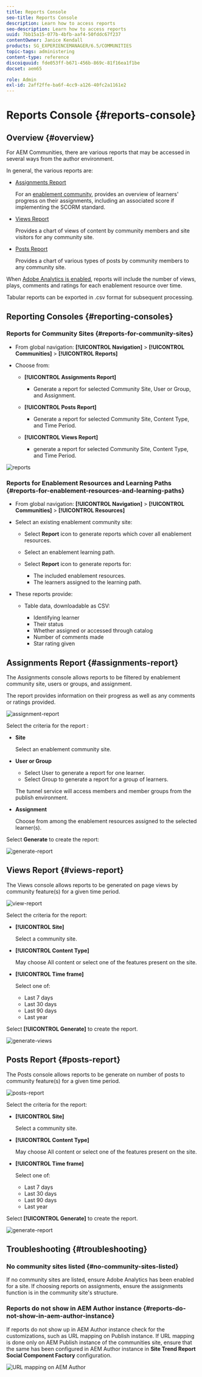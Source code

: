 ```yaml
---
title: Reports Console
seo-title: Reports Console
description: Learn how to access reports
seo-description: Learn how to access reports
uuid: 7bb15a15-077b-4bfb-aaf4-50fddc67f237
contentOwner: Janice Kendall
products: SG_EXPERIENCEMANAGER/6.5/COMMUNITIES
topic-tags: administering
content-type: reference
discoiquuid: fde053ff-b671-456b-869c-81f16ea1f1be
docset: aem65

role: Admin
exl-id: 2aff2ffe-ba6f-4cc9-a126-40fc2a1161e2
---
```

# Reports Console {#reports-console}

## Overview {#overview}

For AEM Communities, there are various reports that may be accessed in several ways from the author environment.

In general, the various reports are:

* [Assignments Report](#assignments-report) 

  For an [enablement community](/help/communities/overview.md#enablement-community), provides an overview of learners' progress on their assignments, including an associated score if implementing the SCORM standard.

* [Views Report](#views-report) 

  Provides a chart of views of content by community members and site visitors for any community site.

* [Posts Report](#posts-report) 

  Provides a chart of various types of posts by community members to any community site.

When [Adobe Analytics is enabled](/help/communities/sites-console.md#analytics), reports will include the number of views, plays, comments and ratings for each enablement resource over time.

Tabular reports can be exported in .csv format for subsequent processing.

## Reporting Consoles {#reporting-consoles}

### Reports for Community Sites {#reports-for-community-sites}

* From global navigation: **[!UICONTROL Navigation]** > **[!UICONTROL Communities]** >  **[!UICONTROL Reports]**

* Choose from:

  * **[!UICONTROL Assignments Report]**

    * Generate a report for selected Community Site, User or Group, and Assignment.

  * **[!UICONTROL Posts Report]**

    * Generate a report for selected Community Site, Content Type, and Time Period.

  * **[!UICONTROL Views Report]**

    * generate a report for selected Community Site, Content Type, and Time Period.

![reports](assets/reports1.png)

### Reports for Enablement Resources and Learning Paths {#reports-for-enablement-resources-and-learning-paths}

* From global navigation: **[!UICONTROL Navigation]** > **[!UICONTROL Communities]** >  **[!UICONTROL Resources]**

* Select an existing enablement community site:

  * Select **Report** icon to generate reports which cover all enablement resources.
  * Select an enablement learning path.
  * Select **Report** icon to generate reports for:

    * The included enablement resources.
    * The learners assigned to the learning path.

* These reports provide:

  * Table data, downloadable as CSV:

    * Identifying learner
    * Their status
    * Whether assigned or accessed through catalog
    * Number of comments made
    * Star rating given

## Assignments Report {#assignments-report}

The Assignments console allows reports to be filtered by enablement community site, users or groups, and assignment.

The report provides information on their progress as well as any comments or ratings provided.

![assignment-report](assets/assignment-report.png)

Select the criteria for the report :

* **Site**

  Select an enablement community site.

* **User or Group**
  * Select User to generate a report for one learner.
  * Select Group to generate a report for a group of learners.

  The tunnel service will access members and member groups from the publish environment.

* **Assignment**

  Choose from among the enablement resources assigned to the selected learner(s).

Select **Generate** to create the report:

![generate-report](assets/generate-assignment-report.png)

## Views Report {#views-report}

The Views console allows reports to be generated on page views by community feature(s) for a given time period.

![view-report](assets/view-report.png)

Select the criteria for the report:

* **[!UICONTROL Site]**

  Select a community site.

* **[!UICONTROL Content Type]**

  May choose All content or select one of the features present on the site.

* **[!UICONTROL Time frame]**

  Select one of:

  * Last 7 days
  * Last 30 days
  * Last 90 days
  * Last year

Select **[!UICONTROL Generate]** to create the report.

![generate-views](assets/generate-views.png)

## Posts Report {#posts-report}

The Posts console allows reports to be generate on number of posts to community feature(s) for a given time period.

![posts-report](assets/posts-report.png)

Select the criteria for the report:

* **[!UICONTROL Site]**

  Select a community site.

* **[!UICONTROL Content Type]**

  May choose All content or select one of the features present on the site.

* **[!UICONTROL Time frame]**

  Select one of:

  * Last 7 days
  * Last 30 days
  * Last 90 days
  * Last year

Select **[!UICONTROL Generate]** to create the report.

![generate-report](assets/generate-posts-report.png)

## Troubleshooting {#troubleshooting}

### No community sites listed {#no-community-sites-listed}

If no community sites are listed, ensure Adobe Analytics has been enabled for a site. If choosing reports on assignments, ensure the assignments function is in the community site's structure.

### Reports do not show in AEM Author instance {#reports-do-not-show-in-aem-author-instance}

If reports do not show up in AEM Author instance check for the customizations, such as URL mapping on Publish instance. If URL mapping is done only on AEM Publish instance of the communities site, ensure that the same has been configured in AEM Author instance in **Site Trend Report Social Component Factory** configuration.

![URL mapping on AEM Author](assets/sitetrend.png)

